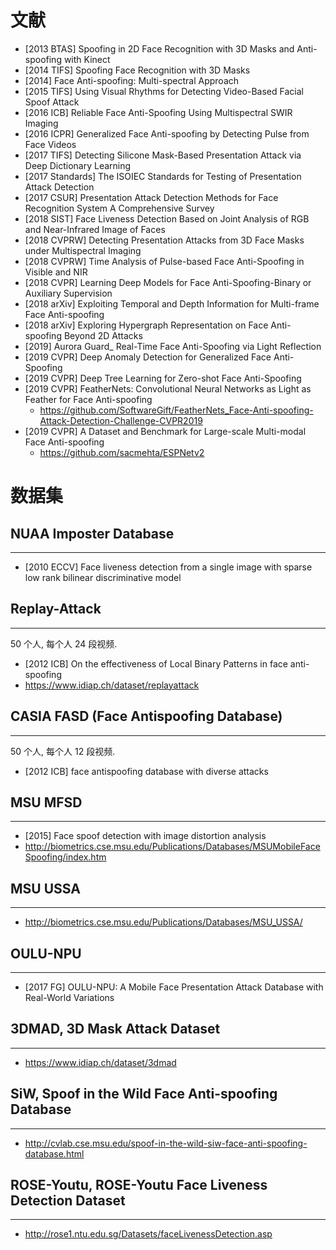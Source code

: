 # 文献
- [2013 BTAS] Spoofing in 2D Face Recognition with 3D Masks and Anti-spoofing with Kinect
- [2014 TIFS] Spoofing Face Recognition with 3D Masks
- [2014] Face Anti-spoofing: Multi-spectral Approach  
- [2015 TIFS] Using Visual Rhythms for Detecting Video-Based Facial Spoof Attack 
- [2016 ICB] Reliable Face Anti-Spoofing Using Multispectral SWIR Imaging  
- [2016 ICPR] Generalized Face Anti-spoofing by Detecting Pulse from Face Videos
- [2017 TIFS] Detecting Silicone Mask-Based Presentation Attack via Deep Dictionary Learning
- [2017 Standards] The ISOIEC Standards for Testing of Presentation Attack Detection  
- [2017 CSUR] Presentation Attack Detection Methods for Face Recognition System A Comprehensive Survey  
- [2018 SIST] Face Liveness Detection Based on Joint Analysis of RGB and Near-Infrared Image of Faces  
- [2018 CVPRW] Detecting Presentation Attacks from 3D Face Masks under Multispectral Imaging
- [2018 CVPRW] Time Analysis of Pulse-based Face Anti-Spoofing in Visible and NIR
- [2018 CVPR] Learning Deep Models for Face Anti-Spoofing-Binary or Auxiliary Supervision
- [2018 arXiv] Exploiting Temporal and Depth Information for Multi-frame Face Anti-spoofing
- [2018 arXiv] Exploring Hypergraph Representation on Face Anti-spoofing Beyond 2D Attacks
- [2019] Aurora Guard_ Real-Time Face Anti-Spoofing via Light Reflection
- [2019 CVPR] Deep Anomaly Detection for Generalized Face Anti-Spoofing
- [2019 CVPR] Deep Tree Learning for Zero-shot Face Anti-Spoofing
- [2019 CVPR] FeatherNets: Convolutional Neural Networks as Light as Feather for Face Anti-spoofing
    - https://github.com/SoftwareGift/FeatherNets_Face-Anti-spoofing-Attack-Detection-Challenge-CVPR2019
- [2019 CVPR] A Dataset and Benchmark for Large-scale Multi-modal Face Anti-spoofing
    - https://github.com/sacmehta/ESPNetv2


# 数据集

## NUAA Imposter Database
---
- [2010 ECCV] Face liveness detection from a single image with sparse low rank bilinear discriminative model


## Replay-Attack
---
50 个人, 每个人 24 段视频.

- [2012 ICB] On the effectiveness of Local Binary Patterns in face anti-spoofing
- https://www.idiap.ch/dataset/replayattack


## CASIA FASD (Face Antispoofing Database)
---
50 个人, 每个人 12 段视频.

- [2012 ICB] face antispoofing database with diverse attacks


## MSU MFSD
---
- [2015] Face spoof detection with image distortion analysis
- http://biometrics.cse.msu.edu/Publications/Databases/MSUMobileFaceSpoofing/index.htm


## MSU USSA
---
- http://biometrics.cse.msu.edu/Publications/Databases/MSU_USSA/

## OULU-NPU
---
- [2017 FG] OULU-NPU: A Mobile Face Presentation Attack Database with Real-World Variations


## 3DMAD, 3D Mask Attack Dataset
---
- https://www.idiap.ch/dataset/3dmad 


## SiW, Spoof in the Wild Face Anti-spoofing Database
---
- http://cvlab.cse.msu.edu/spoof-in-the-wild-siw-face-anti-spoofing-database.html


## ROSE-Youtu, ROSE-Youtu Face Liveness Detection Dataset
---
- http://rose1.ntu.edu.sg/Datasets/faceLivenessDetection.asp


